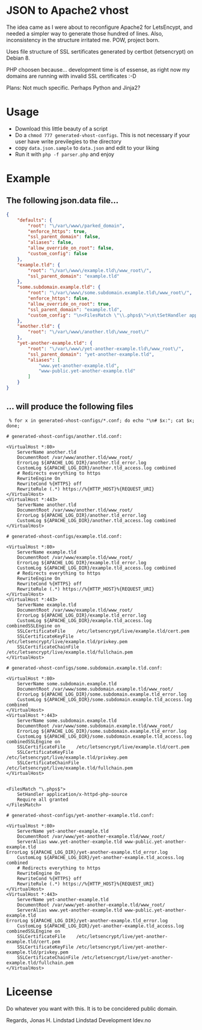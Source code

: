 # JSON to Apache2 vhost
The idea came as I were about to reconfigure Apache2 for LetsEncypt, and needed a simpler way to generate those hundred of lines. Also, inconsistency in the structure irritated me. POW, project born.

Uses file structure of SSL sertificates generated by certbot (letsencrypt) on Debian 8.

PHP choosen because... development time is of essense, as right now my domains are running with invalid SSL certificates :-D

Plans: Not much specific. Perhaps Python and Jinja2?

# Usage
 * Download this little beauty of a script
 * Do a `chmod 777 generated-vhost-configs`. This is not necessary if your user have write previlegies to the directory
 * copy `data.json.sample` to `data.json` and edit to your liking
 * Run it with `php -f parser.php` and enjoy
 
# Example
## The following json.data file...
```JSON
{
    "defaults": {
        "root": "\/var\/www\/parked_domain",
        "enforce_https": true,
        "ssl_parent_domain": false,
        "aliases": false,
        "allow_override_on_root": false,
        "custom_config": false
    },
    "example.tld": {
        "root": "\/var\/www\/example.tld\/www_root\/",
        "ssl_parent_domain": "example.tld"
    },
    "some.subdomain.example.tld": {
        "root": "\/var\/www\/some.subdomain.example.tld\/www_root\/",
        "enforce_https": false,
        "allow_override_on_root": true,
        "ssl_parent_domain": "example.tld",
        "custom_config": "\n<FilesMatch \"\\.phps$\">\n\tSetHandler application\/x-httpd-php-source\n\tRequire all granted\n<\/FilesMatch>"
    },
    "another.tld": {
        "root": "\/var\/www\/another.tld\/www_root\/"
    },
    "yet-another-example.tld": {
        "root": "\/var\/www\/yet-another-example.tld\/www_root\/",
        "ssl_parent_domain": "yet-another-example.tld",
        "aliases": [
            "www.yet-another-example.tld",
            "www-public.yet-another-example.tld"
        ]
    }
}
```

## ... will produce the following files
```
 % for x in generated-vhost-configs/*.conf; do echo "\n# $x:"; cat $x; done;
```

```ApacheConf
# generated-vhost-configs/another.tld.conf:

<VirtualHost *:80>
    ServerName another.tld
    DocumentRoot /var/www/another.tld/www_root/
    ErrorLog ${APACHE_LOG_DIR}/another.tld_error.log
    CustomLog ${APACHE_LOG_DIR}/another.tld_access.log combined
    # Redirects everything to https
    RewriteEngine On
    RewriteCond %{HTTPS} off
    RewriteRule (.*) https://%{HTTP_HOST}%{REQUEST_URI}
</VirtualHost>
<VirtualHost *:443>
    ServerName another.tld
    DocumentRoot /var/www/another.tld/www_root/
    ErrorLog ${APACHE_LOG_DIR}/another.tld_error.log
    CustomLog ${APACHE_LOG_DIR}/another.tld_access.log combined
</VirtualHost>

# generated-vhost-configs/example.tld.conf:

<VirtualHost *:80>
    ServerName example.tld
    DocumentRoot /var/www/example.tld/www_root/
    ErrorLog ${APACHE_LOG_DIR}/example.tld_error.log
    CustomLog ${APACHE_LOG_DIR}/example.tld_access.log combined
    # Redirects everything to https
    RewriteEngine On
    RewriteCond %{HTTPS} off
    RewriteRule (.*) https://%{HTTP_HOST}%{REQUEST_URI}
</VirtualHost>
<VirtualHost *:443>
    ServerName example.tld
    DocumentRoot /var/www/example.tld/www_root/
    ErrorLog ${APACHE_LOG_DIR}/example.tld_error.log
    CustomLog ${APACHE_LOG_DIR}/example.tld_access.log combinedSSLEngine on
    SSLCertificateFile    /etc/letsencrypt/live/example.tld/cert.pem
    SSLCertificateKeyFile /etc/letsencrypt/live/example.tld/privkey.pem
    SSLCertificateChainFile /etc/letsencrypt/live/example.tld/fullchain.pem
</VirtualHost>

# generated-vhost-configs/some.subdomain.example.tld.conf:

<VirtualHost *:80>
    ServerName some.subdomain.example.tld
    DocumentRoot /var/www/some.subdomain.example.tld/www_root/
    ErrorLog ${APACHE_LOG_DIR}/some.subdomain.example.tld_error.log
    CustomLog ${APACHE_LOG_DIR}/some.subdomain.example.tld_access.log combined
</VirtualHost>
<VirtualHost *:443>
    ServerName some.subdomain.example.tld
    DocumentRoot /var/www/some.subdomain.example.tld/www_root/
    ErrorLog ${APACHE_LOG_DIR}/some.subdomain.example.tld_error.log
    CustomLog ${APACHE_LOG_DIR}/some.subdomain.example.tld_access.log combinedSSLEngine on
    SSLCertificateFile    /etc/letsencrypt/live/example.tld/cert.pem
    SSLCertificateKeyFile /etc/letsencrypt/live/example.tld/privkey.pem
    SSLCertificateChainFile /etc/letsencrypt/live/example.tld/fullchain.pem
</VirtualHost>


<FilesMatch "\.phps$">
	SetHandler application/x-httpd-php-source
	Require all granted
</FilesMatch>

# generated-vhost-configs/yet-another-example.tld.conf:

<VirtualHost *:80>
    ServerName yet-another-example.tld
    DocumentRoot /var/www/yet-another-example.tld/www_root/
    ServerAlias www.yet-another-example.tld www-public.yet-another-example.tld
ErrorLog ${APACHE_LOG_DIR}/yet-another-example.tld_error.log
    CustomLog ${APACHE_LOG_DIR}/yet-another-example.tld_access.log combined
    # Redirects everything to https
    RewriteEngine On
    RewriteCond %{HTTPS} off
    RewriteRule (.*) https://%{HTTP_HOST}%{REQUEST_URI}
</VirtualHost>
<VirtualHost *:443>
    ServerName yet-another-example.tld
    DocumentRoot /var/www/yet-another-example.tld/www_root/
    ServerAlias www.yet-another-example.tld www-public.yet-another-example.tld
ErrorLog ${APACHE_LOG_DIR}/yet-another-example.tld_error.log
    CustomLog ${APACHE_LOG_DIR}/yet-another-example.tld_access.log combinedSSLEngine on
    SSLCertificateFile    /etc/letsencrypt/live/yet-another-example.tld/cert.pem
    SSLCertificateKeyFile /etc/letsencrypt/live/yet-another-example.tld/privkey.pem
    SSLCertificateChainFile /etc/letsencrypt/live/yet-another-example.tld/fullchain.pem
</VirtualHost>
```


# Liceense
Do whatever you want with this. It is to be concidered public domain.


Regards,
  Jonas H. Lindstad
  Lindstad Development
  ldev.no
